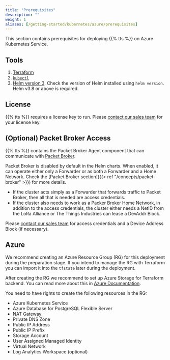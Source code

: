```yaml
---
title: "Prerequisites"
description: ""
weight: 1
aliases: [/getting-started/kubernetes/azure/prerequisites]
---
```


This section contains prerequisites for deploying {{% tts %}} on Azure Kubernetes Service.

<!--more-->

## Tools

1. [Terraform](https://www.terraform.io/)
2. [`kubectl`](https://kubernetes.io/docs/reference/kubectl/)
3. [Helm version 3](https://helm.sh/docs/intro/). Check the version of Helm installed using `helm version`. Helm v3.8 or above is required.

## License

{{% tts %}} requires a license key to run. Please [contact our sales team](mailto:sales@thethingsindustries.com) for your license key.

## (Optional) Packet Broker Access

{{% tts %}} contains the Packet Broker Agent component that can communicate with [Packet Broker](https://packetbroker.net/).

Packet Broker is disabled by default in the Helm charts. When enabled, it can operate either only a Forwarder or as both a Forwarder and a Home Network. Check the [Packet Broker section]({{< ref "/concepts/packet-broker" >}}) for more details.

- If the cluster acts simply as a Forwarder that forwards traffic to Packet Broker, then all that is needed are access credentials.
- If the cluster also needs to work as a Packer Broker Home Network, in addition to the access credentials, the cluster either needs a NetID from the LoRa Alliance or The Things Industries can lease a DevAddr Block.

Please [contact our sales team](mailto:sales@thethingsindustries.com) for access credentials and a Device Address Block (if necessary).

## Azure

We recommend creating an Azure Resource Group (RG) for this deployment during the preparation stage. If you intend to manage the RG with Terraform you can import it into the `tfstate` later during the deployment.

After creating the RG we recommend to set up Azure Storage for Terraform backend. You can read more about this in [Azure Documentation](https://learn.microsoft.com/en-us/azure/developer/terraform/store-state-in-azure-storage).

You need to have rights to create the following resources in the RG:

- Azure Kubernetes Service
- Azure Database for PostgreSQL Flexible Server
- NAT Gateway
- Private DNS Zone
- Public IP Address
- Public IP Prefix
- Storage Account
- User Assigned Managed Identity
- Virtual Network
- Log Analytics Workspace (optional)
